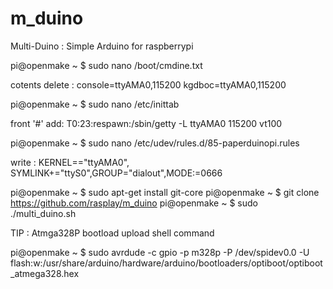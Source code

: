 m_duino
=======

Multi-Duino : Simple Arduino for raspberrypi

pi@openmake ~ $ sudo nano /boot/cmdine.txt

cotents delete :
console=ttyAMA0,115200 kgdboc=ttyAMA0,115200

pi@openmake ~ $ sudo nano /etc/inittab

front '#' add:
T0:23:respawn:/sbin/getty -L ttyAMA0 115200 vt100

pi@openmake ~ $ sudo nano /etc/udev/rules.d/85-paperduinopi.rules

write :
KERNEL=="ttyAMA0", SYMLINK+="ttyS0",GROUP="dialout",MODE:=0666


pi@openmake ~ $ sudo apt-get install git-core
pi@openmake ~ $ git clone https://github.com/rasplay/m_duino
pi@openmake ~ $ sudo ./multi_duino.sh

TIP : Atmga328P bootload upload shell command

pi@openmake ~ $ sudo avrdude -c gpio -p m328p -P /dev/spidev0.0 -U flash:w:/usr/share/arduino/hardware/arduino/bootloaders/optiboot/optiboot_atmega328.hex
